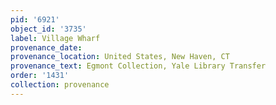 ```yaml
---
pid: '6921'
object_id: '3735'
label: Village Wharf
provenance_date:
provenance_location: United States, New Haven, CT
provenance_text: Egmont Collection, Yale Library Transfer
order: '1431'
collection: provenance
---
```

